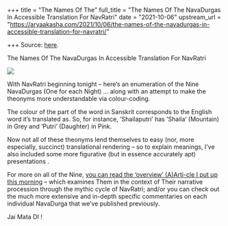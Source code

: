 +++
title = "The Names Of The"
full_title = "The Names Of The NavaDurgas In Accessible Translation For NavRatri"
date = "2021-10-06"
upstream_url = "https://aryaakasha.com/2021/10/06/the-names-of-the-navadurgas-in-accessible-translation-for-navratri/"

+++
Source: [here](https://aryaakasha.com/2021/10/06/the-names-of-the-navadurgas-in-accessible-translation-for-navratri/).

The Names Of The NavaDurgas In Accessible Translation For NavRatri

![](https://aryaakasha.files.wordpress.com/2021/10/arya-akasha-navratri-guide.png?w=1024)

With NavRatri beginning tonight – here’s an enumeration of the Nine
NavaDurgas (One for each Night) … along with an attempt to make the
theonyms more understandable via colour-coding.

The colour of the part of the word in Sanskrit corresponds to the
English word it’s translated as. So, for instance, ‘Shailaputri’ has
‘Shaila’ (Mountain) in Grey and ‘Putri’ (Daughter) in Pink.

Now not all of these theonyms lend themselves to easy (nor, more
especially, succinct) translational rendering – so to explain meanings,
I’ve also included some more figurative (but in essence accurately apt)
presentations .

For more on all of the Nine, [you can read the ‘overview’ (A)Arti-cle I
put up this
morning](https://aryaakasha.com/2019/09/29/navratri-the-nine-nights-of-goddess-durga-2/)
– which examines Them in the context of Their narrative procession
through the mythic cycle of NavRatri; and/or you can check out the much
more extensive and in-depth specific commentaries on each individual
NavaDurga that we’ve published previously.

Jai Mata DI !
